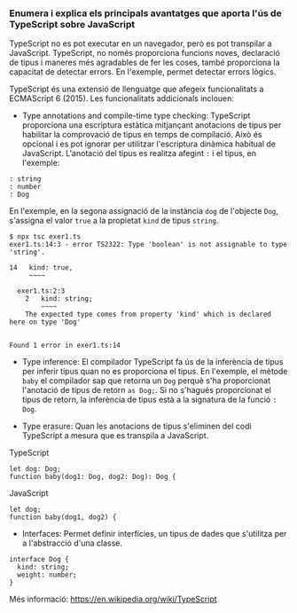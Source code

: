 ### Enumera i explica els principals avantatges que aporta l'ús de TypeScript sobre JavaScript
TypeScript no es pot executar en un navegador, però es pot transpilar a JavaScript. TypeScript, no només proporciona funcions noves, declaració de tipus i maneres més agradables de fer les coses, també proporciona la capacitat de detectar errors. En l'exemple, permet detectar errors lògics.

TypeScript és una extensió de llenguatge que afegeix funcionalitats a ECMAScript 6 (2015). Les funcionalitats addicionals inclouen:
- Type annotations and compile-time type checking: TypeScript proporciona una escriptura estàtica mitjançant anotacions de tipus per habilitar la comprovació de tipus en temps de compilació. Això és opcional i es pot ignorar per utilitzar l'escriptura dinàmica habitual de JavaScript. L'anotació del tipus es realitza afegint `:` i el tipus, en l'exemple:
```TS
: string
: number
: Dog
```

En l'exemple, en la segona assignació de la instància `dog` de l'objecte `Dog`, s'assigna el valor `true` a la propietat `kind` de tipus `string`.

```
$ npx tsc exer1.ts 
exer1.ts:14:3 - error TS2322: Type 'boolean' is not assignable to type 'string'.

14   kind: true,
     ~~~~

  exer1.ts:2:3
    2   kind: string;
        ~~~~
    The expected type comes from property 'kind' which is declared here on type 'Dog'


Found 1 error in exer1.ts:14

```
- Type inference: El compilador TypeScript fa ús de la inferència de tipus per inferir tipus quan no es proporciona el tipus. En l'exemple, el mètode `baby` el compilador sap que retorna un `Dog` perquè s'ha proporcionat l'anotació de tipus de retorn `as Dog;`. Si no s'hagués proporcionat el tipus de retorn, la inferència de tipus està a la signatura de la funció `: Dog`. 

- Type erasure: Quan les anotacions de tipus s'eliminen del codi TypeScript a mesura que es transpila a JavaScript.

TypeScript
```TS
let dog: Dog;
function baby(dog1: Dog, dog2: Dog): Dog {
```

JavaScript
```JS
let dog;
function baby(dog1, dog2) {
```

- Interfaces: Permet definir interfícies, un tipus de dades que s'utilitza per a l'abstracció d'una classe.
```TS
interface Dog {
  kind: string;
  weight: number;
}
```

Més informació: https://en.wikipedia.org/wiki/TypeScript
